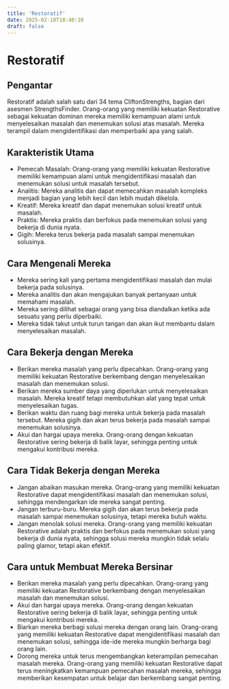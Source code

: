 ```yaml
---
title: 'Restoratif'
date: 2025-02-18T18:40:10
draft: false
---
```


# Restoratif

## Pengantar

Restoratif adalah salah satu dari 34 tema CliftonStrengths, bagian dari asesmen StrengthsFinder. Orang-orang yang memiliki kekuatan Restorative sebagai kekuatan dominan mereka memiliki kemampuan alami untuk menyelesaikan masalah dan menemukan solusi atas masalah. Mereka terampil dalam mengidentifikasi dan memperbaiki apa yang salah.

## Karakteristik Utama

- Pemecah Masalah: Orang-orang yang memiliki kekuatan Restorative memiliki kemampuan alami untuk mengidentifikasi masalah dan menemukan solusi untuk masalah tersebut.
- Analitis: Mereka analitis dan dapat memecahkan masalah kompleks menjadi bagian yang lebih kecil dan lebih mudah dikelola.
- Kreatif: Mereka kreatif dan dapat menemukan solusi kreatif untuk masalah.
- Praktis: Mereka praktis dan berfokus pada menemukan solusi yang bekerja di dunia nyata.
- Gigih: Mereka terus bekerja pada masalah sampai menemukan solusinya.

## Cara Mengenali Mereka

- Mereka sering kali yang pertama mengidentifikasi masalah dan mulai bekerja pada solusinya.
- Mereka analitis dan akan mengajukan banyak pertanyaan untuk memahami masalah.
- Mereka sering dilihat sebagai orang yang bisa diandalkan ketika ada sesuatu yang perlu diperbaiki.
- Mereka tidak takut untuk turun tangan dan akan ikut membantu dalam menyelesaikan masalah.

## Cara Bekerja dengan Mereka

- Berikan mereka masalah yang perlu dipecahkan. Orang-orang yang memiliki kekuatan Restorative berkembang dengan menyelesaikan masalah dan menemukan solusi.
- Berikan mereka sumber daya yang diperlukan untuk menyelesaikan masalah. Mereka kreatif tetapi membutuhkan alat yang tepat untuk menyelesaikan tugas.
- Berikan waktu dan ruang bagi mereka untuk bekerja pada masalah tersebut. Mereka gigih dan akan terus bekerja pada masalah sampai menemukan solusinya.
- Akui dan hargai upaya mereka. Orang-orang dengan kekuatan Restorative sering bekerja di balik layar, sehingga penting untuk mengakui kontribusi mereka.

## Cara Tidak Bekerja dengan Mereka

- Jangan abaikan masukan mereka. Orang-orang yang memiliki kekuatan Restorative dapat mengidentifikasi masalah dan menemukan solusi, sehingga mendengarkan ide mereka sangat penting.
- Jangan terburu-buru. Mereka gigih dan akan terus bekerja pada masalah sampai menemukan solusinya, tetapi mereka butuh waktu.
- Jangan menolak solusi mereka. Orang-orang yang memiliki kekuatan Restorative adalah praktis dan berfokus pada menemukan solusi yang bekerja di dunia nyata, sehingga solusi mereka mungkin tidak selalu paling glamor, tetapi akan efektif.

## Cara untuk Membuat Mereka Bersinar

- Berikan mereka masalah yang perlu dipecahkan. Orang-orang yang memiliki kekuatan Restorative berkembang dengan menyelesaikan masalah dan menemukan solusi.
- Akui dan hargai upaya mereka. Orang-orang dengan kekuatan Restorative sering bekerja di balik layar, sehingga penting untuk mengakui kontribusi mereka.
- Biarkan mereka berbagi solusi mereka dengan orang lain. Orang-orang yang memiliki kekuatan Restorative dapat mengidentifikasi masalah dan menemukan solusi, sehingga ide-ide mereka mungkin berharga bagi orang lain.
- Dorong mereka untuk terus mengembangkan keterampilan pemecahan masalah mereka. Orang-orang yang memiliki kekuatan Restorative dapat terus meningkatkan kemampuan pemecahan masalah mereka, sehingga memberikan kesempatan untuk belajar dan berkembang sangat penting.
